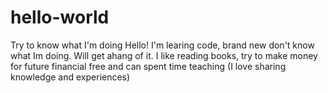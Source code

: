 # hello-world
Try to know what I'm doing
Hello! I'm learing code, brand new don't know what Im doing. Will get ahang of it.
I like reading books, try to make money for future financial free and can spent time teaching (I love sharing knowledge and experiences)
